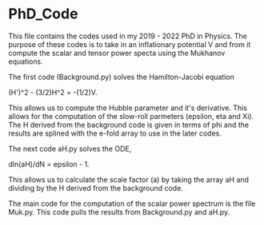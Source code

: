 # PhD_Code

This file contains the codes used in my 2019 - 2022 PhD in Physics. 
The purpose of these codes is to take in an inflationary potential V and from it compute the scalar and tensor power specta using the Mukhanov equations. 

The first code (Background.py) solves the Hamilton-Jacobi equation

(H')^2 - (3/2)H^2 = -(1/2)V.

This allows us to compute the Hubble parameter and it's derivative. This allows for the computation of the slow-roll parmeters (epsilon, eta and Xi). The H derived from the background code is given in terms of phi and the results are splined with the e-fold array to use in the later codes. 

The next code aH.py solves the ODE, 

dln(aH)/dN = epsilon - 1. 

This allows us to calculate the scale factor (a) by taking the array aH and dividing by the H derived from the background code. 

The main code for the computation of the scalar power spectrum is the file Muk.py. This code pulls the results from Background.py and aH.py. 
